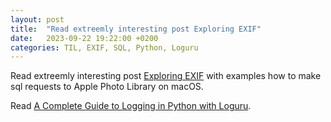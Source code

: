 ```yaml
---
layout: post
title:  "Read extreemly interesting post Exploring EXIF"
date:   2023-09-22 19:22:00 +0200
categories: TIL, EXIF, SQL, Python, Loguru
---
```

Read extreemly interesting post [Exploring EXIF](https://hturan.com/writing/exploring-exif) with examples how to make sql requests to Apple Photo Library on macOS.

Read [A Complete Guide to Logging in Python with Loguru](https://betterstack.com/community/guides/logging/loguru/).
